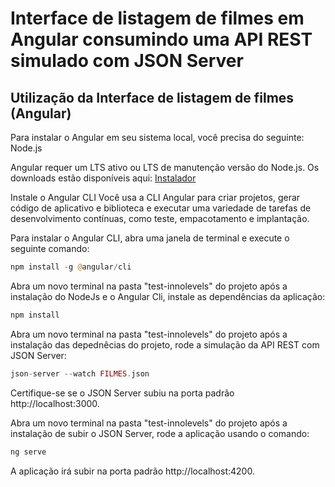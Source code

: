 # Interface de listagem de filmes em Angular consumindo uma API REST simulado com JSON Server 

## Utilização da Interface de listagem de filmes (Angular)

Para instalar o Angular em seu sistema local, você precisa do seguinte:
Node.js

Angular requer um LTS ativo ou LTS de manutenção versão do Node.js.
Os downloads estão disponíveis aqui: [Instalador](https://nodejs.org/en/)

Instale o Angular CLI
Você usa a CLI Angular para criar projetos, gerar código de aplicativo e biblioteca e executar uma variedade de tarefas de desenvolvimento contínuas, como teste, empacotamento e implantação.

Para instalar o Angular CLI, abra uma janela de terminal e execute o seguinte comando:

```php
npm install -g @angular/cli
```

Abra um novo terminal na pasta "test-innolevels" do projeto após a instalação do NodeJs e o Angular Cli, instale as dependências da aplicação:

```php
npm install
```

Abra um novo terminal na pasta "test-innolevels" do projeto após a instalação das depednêcias do projeto, rode a simulação da API REST com JSON Server:

```php
json-server --watch FILMES.json
```
Certifique-se se o JSON Server subiu na porta padrão http://localhost:3000.

Abra um novo terminal na pasta "test-innolevels" do projeto após a instalação de subir o JSON Server, rode a aplicação usando o comando:

```php
ng serve 
```
A aplicação irá subir na porta padrão http://localhost:4200.
